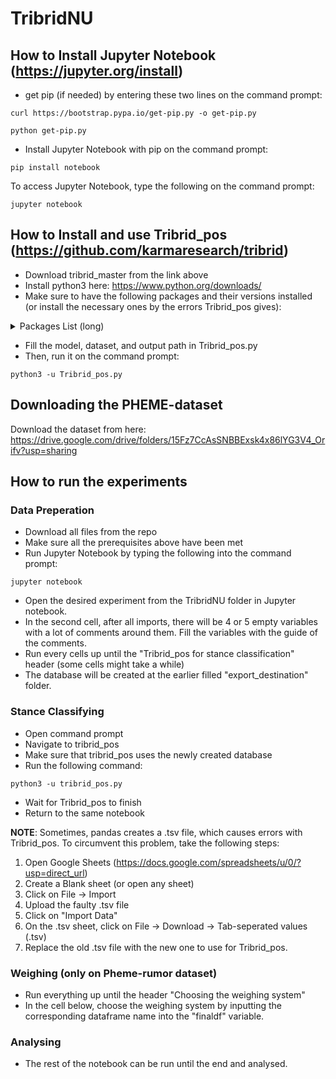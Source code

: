 # TribridNU

## How to Install Jupyter Notebook (https://jupyter.org/install)
- get pip (if needed) by entering these two lines on the command prompt:
```
curl https://bootstrap.pypa.io/get-pip.py -o get-pip.py
```
```
python get-pip.py
```
- Install Jupyter Notebook with pip on the command prompt:
```
pip install notebook
```
To access Jupyter Notebook, type the following on the command prompt:
```
jupyter notebook
```

## How to Install and use Tribrid_pos (https://github.com/karmaresearch/tribrid)
- Download tribrid_master from the link above
- Install python3 here: https://www.python.org/downloads/
- Make sure to have the following packages and their versions installed (or install the necessary ones by the errors Tribrid_pos gives):
<details><summary>Packages List (long)</summary>
<p>
argon2-cffi                       21.3.0
  
argon2-cffi-bindings              21.2.0
  
asttokens                         2.0.5
  
attrs                             21.4.0
  
backcall                          0.2.0
  
beautifulsoup4                    4.11.1
  
bleach                            5.0.0
  
blis                              0.7.7
  
boto3                             1.24.5
  
botocore                          1.27.5
  
catalogue                         2.0.7
  
certifi                           2022.5.18.1
  
cffi                              1.15.0
  
charset-normalizer                2.0.12
  
click                             8.1.3
  
colorama                          0.4.4
  
cuda-python                       11.7.0
  
cymem                             2.0.6
  
Cython                            0.29.30
  
debugpy                           1.6.0
  
decorator                         5.1.1
  
defusedxml                        0.7.1
  
en-core-web-sm                    3.3.0
  
entrypoints                       0.4
  
executing                         0.8.3
  
fastjsonschema                    2.15.3
  
filelock                          3.7.1
  
huggingface-hub                   0.7.0
  
idna                              3.3
  
ipykernel                         6.15.0
  
ipython                           8.4.0
  
ipython-genutils                  0.2.0
  
jedi                              0.18.1
  
Jinja2                            3.1.2
  
jmespath                          1.0.0
  
joblib                            1.1.0
  
jsonschema                        4.6.0
  
jupyter-client                    7.3.4
  
jupyter-contrib-core              0.3.3
  
jupyter-contrib-nbextensions      0.5.1
  
jupyter-core                      4.10.0
  
jupyter-highlight-selected-word   0.2.0
  
jupyter-latex-envs                1.4.6
  
jupyter-nbextensions-configurator 0.4.1
  
jupyterlab-pygments               0.2.2
  
langcodes                         3.3.0
  
lxml                              4.9.0
  
MarkupSafe                        2.1.1
  
matplotlib-inline                 0.1.3
  
mistune                           0.8.4
  
murmurhash                        1.0.7
  
nbclient                          0.6.4
  
nbconvert                         6.5.0
  
nbformat                          5.4.0
  
nest-asyncio                      1.5.5
  
notebook                          6.4.12
  
numpy                             1.22.4
  
packaging                         21.3
  
pandas                            1.4.2
  
pandocfilters                     1.5.0
  
parso                             0.8.3
  
pathy                             0.6.1
  
pickleshare                       0.7.5
  
Pillow                            9.1.1
  
preshed                           3.0.6
  
prometheus-client                 0.14.1
  
prompt-toolkit                    3.0.29
  
psutil                            5.9.1
  
pure-eval                         0.2.2
  
pycparser                         2.21
  
pydantic                          1.8.2
  
Pygments                          2.12.0
  
pyparsing                         3.0.9
  
pyrsistent                        0.18.1
  
python-dateutil                   2.8.2
  
pytorch-pretrained-bert           0.6.2
  
pytz                              2022.1
  
pywin32                           304
  
pywinpty                          2.0.5
  
PyYAML                            6.0
  
pyzmq                             23.1.0
  
regex                             2022.6.2
  
requests                          2.28.0
  
s3transfer                        0.6.0
  
scikit-learn                      1.1.1
  
scipy                             1.8.1
  
Send2Trash                        1.8.0
  
six                               1.16.0
  
sklearn                           0.0
  
smart-open                        5.2.1
  
soupsieve                         2.3.2.post1
  
spacy                             3.3.1
  
spacy-legacy                      3.0.9
  
spacy-loggers                     1.0.2
  
srsly                             2.4.3
  
stack-data                        0.3.0
  
terminado                         0.15.0
  
thinc                             8.0.17
  
threadpoolctl                     3.1.0
  
tinycss2                          1.1.1
  
tokenizers                        0.12.1
  
torch                             1.11.0+cu115
  
torchaudio                        0.11.0+cu113
  
torchvision                       0.12.0+cu113
  
tornado                           6.1
  
tqdm                              4.64.0
  
traitlets                         5.3.0
  
transformers                      4.19.3
  
typer                             0.4.1
  
typing_extensions                 4.2.0
  
urllib3                           1.26.9
  
wasabi                            0.9.1
  
wcwidth                           0.2.5
  
webencodings                      0.5.1
  
</p>
</details>

- Fill the model, dataset, and output path in Tribrid_pos.py
- Then, run it on the command prompt:
```
python3 -u Tribrid_pos.py
```
## Downloading the PHEME-dataset
Download the dataset from here: https://drive.google.com/drive/folders/15Fz7CcAsSNBBExsk4x86lYG3V4_Orifv?usp=sharing


## How to run the experiments
### Data Preperation
- Download all files from the repo
- Make sure all the prerequisites above have been met
- Run Jupyter Notebook by typing the following into the command prompt:
```
jupyter notebook
```
- Open the desired experiment from the TribridNU folder in Jupyter notebook.
- In the second cell, after all imports, there will be 4 or 5 empty variables with a lot of comments around them. Fill the variables with the guide of the comments.
- Run every cells up until the "Tribrid_pos for stance classification" header (some cells might take a while)
- The database will be created at the earlier filled "export_destination" folder.

### Stance Classifying
- Open command prompt
- Navigate to tribrid_pos
- Make sure that tribrid_pos uses the newly created database
- Run the following command:
```
python3 -u tribrid_pos.py
```
- Wait for Tribrid_pos to finish
- Return to the same notebook

**NOTE**: Sometimes, pandas creates a .tsv file, which causes errors with Tribrid_pos. To circumvent this problem, take the following steps:
1. Open Google Sheets (https://docs.google.com/spreadsheets/u/0/?usp=direct_url)
2. Create a Blank sheet (or open any sheet)
3. Click on File -> Import
4. Upload the faulty .tsv file
5. Click on "Import Data"
6. On the .tsv sheet, click on File -> Download -> Tab-seperated values (.tsv)
7. Replace the old .tsv file with the new one to use for Tribrid_pos.

### Weighing (only on Pheme-rumor dataset)
- Run everything up until the header "Choosing the weighing system"
- In the cell below, choose the weighing system by inputting the corresponding dataframe name into the "finaldf" variable.

### Analysing
- The rest of the notebook can be run until the end and analysed.
